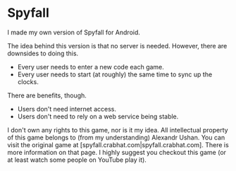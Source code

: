 # Spyfall

I made my own version of Spyfall for Android.

The idea behind this version is that no server is needed. However, there are downsides to doing this.
* Every user needs to enter a new code each game.
* Every user needs to start (at roughly) the same time to sync up the clocks.

There are benefits, though.
* Users don't need internet access.
* Users don't need to rely on a web service being stable.

I don't own any rights to this game, nor is it my idea. All intellectual property of this game belongs to (from my understanding) Alexandr Ushan. You can visit the original game at [spyfall.crabhat.com|spyfall.crabhat.com]. There is more information on that page. I highly suggest you checkout this game (or at least watch some people on YouTube play it).
